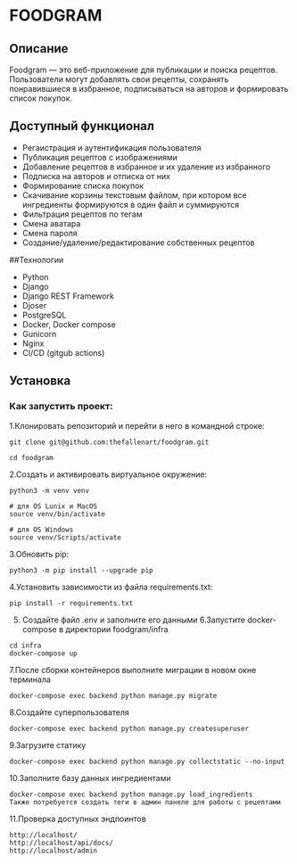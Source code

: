 # FOODGRAM

## Описание
Foodgram — это веб-приложение для публикации и поиска рецептов. Пользователи могут добавлять свои рецепты, сохранять понравившиеся в избранное, подписываться на авторов и формировать список покупок.

## Доступный функционал
+ Регаистрация и аутентификация пользователя
+ Публикация рецептов с изображениями
+ Добавление рецептов в избранное и их удаление из избранного
+ Подписка на авторов и отписка от них
+ Формирование списка покупок
+ Скачивание корзины текстовым файлом, при котором все ингредиенты формируются в один файл и суммируются
+ Фильтрация рецептов по тегам
+ Смена аватара
+ Смена пароля
+ Создание/удаление/редактирование собственных рецептов

##Технологии
+ Python
+ Django
+ Django REST Framework
+ Djoser
+ PostgreSQL
+ Docker, Docker compose
+ Gunicorn
+ Nginx
+ CI/CD (gitgub actions)

## Установка
### Как запустить проект:
1.Клонировать репозиторий и перейти в него в командной строке:
```
git clone git@github.com:thefallenart/foodgram.git
```
```
cd foodgram
```
2.Cоздать и активировать виртуальное окружение:
```
python3 -m venv venv
```
```
# для OS Lunix и MacOS
source venv/bin/activate

# для OS Windows
source venv/Scripts/activate
```
3.Обновить pip:
```
python3 -m pip install --upgrade pip
```
4.Установить зависимости из файла requirements.txt:
```
pip install -r requirements.txt
```
5. Создайте файл .env и заполните его данными
6.Запустите docker-compose в директории foodgram/infra
```
cd infra
docker-compose up
```
7.После сборки контейнеров выполните миграции в новом окне терминала
```
docker-compose exec backend python manage.py migrate
```
8.Создайте суперпользователя
```
docker-compose exec backend python manage.py createsuperuser
```
9.Загрузите статику 
```
docker-compose exec backend python manage.py collectstatic --no-input
```
10.Заполните базу данных ингредиентами
```
docker-compose exec backend python manage.py load_ingredients
Также потребуется создать теги в админ панеле для работы с рецептами
```
11.Проверка доступных эндпоинтов
```
http://localhost/
http://localhost/api/docs/
http://localhost/admin
```



